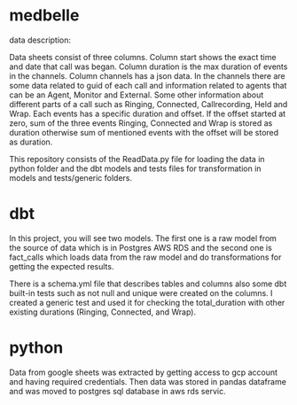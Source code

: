 # medbelle 

data description:

Data sheets consist of three columns. Column start shows the exact time and date that call was began. Column duration is the max duration of events in the channels.
Column channels has a json data. In the channels there are some data related to guid of each call and information related to agents that can be an Agent, Monitor and External. Some other information about different parts of a call such as Ringing, Connected, Callrecording, Held and Wrap. Each events has a specific duration and offset. If the offset started at zero, sum of the three events Ringing, Connected and Wrap is stored as duration otherwise sum of mentioned events with the offset will be stored as duration. 

This repository consists of the ReadData.py file for loading the data in python folder and the dbt models and tests files for transformation in models and tests/generic folders.


# dbt

In this project, you will see two models. The first one is a raw model from the source of data which is in Postgres AWS RDS and the second one is fact_calls which loads data from the raw model and do transformations for getting the expected results.

There is a schema.yml file that describes tables and columns also some dbt built-in tests such as not null and unique were created on the columns. I created a generic test and used it for checking the total_duration with other existing durations (Ringing, Connected, and Wrap).

# python

Data from google sheets was extracted by getting access to gcp account and having required credentials. Then data was stored in pandas dataframe and was moved to postgres sql database in aws rds servic.
